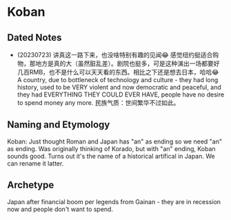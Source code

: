 # Koban

## Dated Notes

* (20230723) 讲真这一路下来，也没啥特别有趣的见闻😂 感觉纽约挺适合购物，那地方是真的大（虽然脏乱差）。剧院也挺多，可是这种演出一场都要好几百RMB，也不是什么可以天天看的东西。相比之下还是想去日本，哈哈😂 A country, due to bottleneck of technology and culture - they had long history, used to be VERY violent and now democratic and peaceful, and they had EVERYTHING THEY COULD EVER HAVE, people have no desire to spend money any more. 民族气质：世间繁华不过如此。

## Naming and Etymology

Koban: Just thought Roman and Japan has "an" as ending so we need "an" as ending. Was originally thinking of Korado, but with "an" ending, Koban sounds good. Turns out it's the name of a historical artifical in Japan. We can rename it latter.

## Archetype

Japan after financial boom per legends from Gainan - they are in recession now and people don't want to spend.